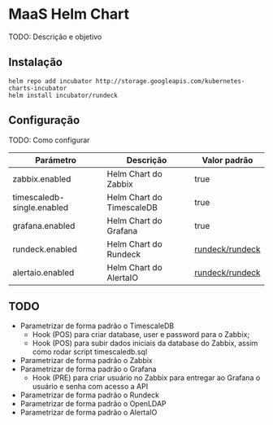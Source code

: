 # MaaS Helm Chart

TODO: Descrição e objetivo

## Instalação

    helm repo add incubator http://storage.googleapis.com/kubernetes-charts-incubator
    helm install incubator/rundeck

## Configuração

TODO: Como configurar

Parámetro | Descrição | Valor padrão
--------- | ----------- | -------
zabbix.enabled | Helm Chart do Zabbix | true
timescaledb-single.enabled | Helm Chart do TimescaleDB  | true
grafana.enabled | Helm Chart do Grafana | true
rundeck.enabled | Helm Chart do Rundeck  | [rundeck/rundeck](https://github.com/rundeck/rundeck)
alertaio.enabled | Helm Chart do AlertaIO | [rundeck/rundeck](https://github.com/rundeck/rundeck)

## TODO

- Parametrizar de forma padrão o TimescaleDB
  - Hook (POS) para criar database, user e password para o Zabbix;
  - Hook (POS) para subir dados iniciais da database do Zabbix, assim como rodar script timescaledb.sql
- Parametrizar de forma padrão o Zabbix
- Parametrizar de forma padrão o Grafana
  - Hook (PRE) para criar usuário no Zabbix para entregar ao Grafana o usuário e senha com acesso a API
- Parametrizar de forma padrão o Rundeck
- Parametrizar de forma padrão o OpenLDAP
- Parametrizar de forma padrão o AlertaIO

